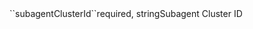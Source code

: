 <tr><td>``subagentClusterId``</td><td>required, string</td><td>Subagent Cluster ID</td><td></td><td></td></tr>
